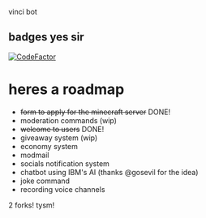vinci bot
## badges yes sir
[![CodeFactor](https://www.codefactor.io/repository/github/srizan10/vinci/badge)](https://www.codefactor.io/repository/github/srizan10/vinci)
# heres a roadmap

- ~~form to apply for the minecraft server~~ DONE!
- moderation commands (wip)
- ~~welcome to users~~ DONE!
- giveaway system (wip)
- economy system
- modmail
- socials notification system
- chatbot using IBM's AI (thanks @gosevil for the idea)
- joke command
- recording voice channels

2 forks! tysm!